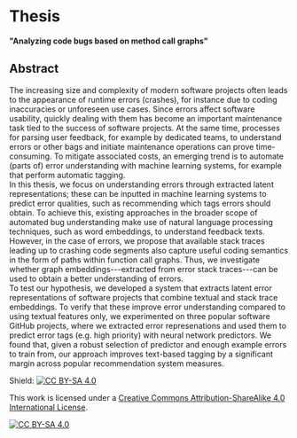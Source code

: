 # Thesis
**"Analyzing code bugs based on method call graphs"**

## Abstract
The increasing size and complexity of modern software projects often leads to the appearance of runtime errors (crashes), for instance due to coding inaccuracies or unforeseen use cases. Since errors affect software usability, quickly dealing with them has become an important maintenance task tied to the success of software projects. At the same time, processes for parsing user feedback, for example by dedicated teams, to understand errors or other bags and initiate maintenance operations can prove time-consuming. To mitigate associated costs, an emerging trend is to automate (parts of) error understanding with machine learning systems, for example that perform automatic tagging.\
In this thesis, we focus on understanding errors through extracted latent representations; these can be inputted in machine learning systems to predict error qualities, such as recommending which tags errors should obtain. To achieve this, existing approaches in the broader scope of automated bug understanding make use of natural language processing techniques, such as word embeddings, to understand feedback texts. However, in the case of errors, we propose that available stack traces leading up to crashing code segments also capture useful coding semantics in the form of paths within function call graphs. Thus, we investigate whether graph embeddings---extracted from error stack traces---can be used to obtain a better understanding of errors.
\
To test our hypothesis, we developed a system that extracts latent error representations of software projects that combine textual and stack trace embeddings. To verify that these improve error understanding compared to using textual features only, we experimented on three popular software GitHub projects, where we extracted error represenations and used them to predict error tags (e.g. high priority) with neural network predictors. We found that, given a robust selection of predictor and enough example errors to train from, our approach improves text-based tagging by a significant margin across popular recommendation system measures.

Shield: [![CC BY-SA 4.0][cc-by-sa-shield]][cc-by-sa]

This work is licensed under a
[Creative Commons Attribution-ShareAlike 4.0 International License][cc-by-sa].

[![CC BY-SA 4.0][cc-by-sa-image]][cc-by-sa]

[cc-by-sa]: http://creativecommons.org/licenses/by-sa/4.0/
[cc-by-sa-image]: https://licensebuttons.net/l/by-sa/4.0/88x31.png
[cc-by-sa-shield]: https://img.shields.io/badge/License-CC%20BY--SA%204.0-lightgrey.svg
